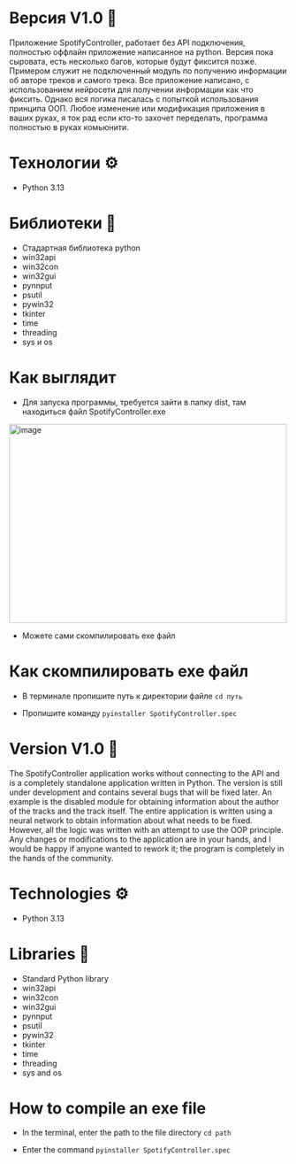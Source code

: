 # Версия V1.0 💾
Приложение SpotifyController, работает без API подключения, полностью оффлайн приложение написанное на python. Версия пока сыровата, есть несколько багов, которые будут фиксится позже. Примером служит не подключенный модуль по получению информации об авторе треков и самого трека. Все приложение написано, с использованием нейросети для получении информации как что фиксить. Однако вся логика писалась с попыткой использования принципа ООП. Любое изменение или модификация приложения в ваших руках, я ток рад если кто-то захочет переделать, программа полностью в руках комьюнити.

# Технологии ⚙️
- Python 3.13

# Библиотеки 📝
- Стадартная библиотека python
- win32api
- win32con
- win32gui
- pynnput
- psutil
- pywin32
- tkinter
- time
- threading
- sys и os

# Как выглядит
- Для запуска программы, требуется зайти в папку dist, там находиться файл SpotifyController.exe
<img width="502" height="360" alt="image" src="https://github.com/user-attachments/assets/8d67b405-3e64-45eb-89ce-4ea5bbcb8989" />

- Можете сами скомпилировать exe файл

# Как скомпилировать exe файл
- В терминале пропишите путь к директории файле `cd путь `

- Пропишите команду `pyinstaller SpotifyController.spec`


# Version V1.0 💾
The SpotifyController application works without connecting to the API and is a completely standalone application written in Python. The version is still under development and contains several bugs that will be fixed later. An example is the disabled module for obtaining information about the author of the tracks and the track itself. The entire application is written using a neural network to obtain information about what needs to be fixed. However, all the logic was written with an attempt to use the OOP principle. Any changes or modifications to the application are in your hands, and I would be happy if anyone wanted to rework it; the program is completely in the hands of the community.

# Technologies ⚙️
- Python 3.13

# Libraries 📝
- Standard Python library
- win32api
- win32con
- win32gui
- pynnput
- psutil
- pywin32
- tkinter
- time
- threading
- sys and os

# How to compile an exe file

- In the terminal, enter the path to the file directory `cd path`

- Enter the command `pyinstaller SpotifyController.spec`
